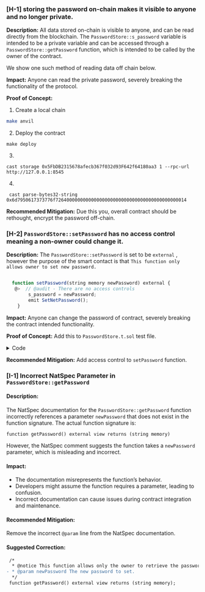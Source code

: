 ### [H-1] storing the password on-chain makes it visible to anyone and no longer private.

**Description:** All data stored on-chain is visible to anyone, and can be read directly from the blockchain.
The `PasswordStore::s_password` variable is intended to be a private variable and can be accessed through a `PasswordStore::getPassword` function, which is intended to be called by the owner of the contract.

We show one such method of reading data off chain below.

**Impact:** Anyone can read the private password, severely breaking the functionality of the protocol.

**Proof of Concept:**

1. Create a local chain

```bash
make anvil
```

2. Deploy the contract

```
make deploy
```

3.

```
cast storage 0x5FbDB2315678afecb367f032d93F642f64180aa3 1 --rpc-url http://127.0.0.1:8545
```

4.

```
 cast parse-bytes32-string 0x6d7950617373776f726400000000000000000000000000000000000000000014
```

**Recommended Mitigation:** Due this you, overall contract should be rethought, encrypt the password off-chain.

### [H-2] `PasswordStore::setPassword` has no access control meaning a non-owner could change it.

**Description:** The `PasswordStore::setPassword` is set to be `external` , however the purpose of the smart contact is that `This function only allows owner to set new password.`

```javascript

  function setPassword(string memory newPassword) external {
   @>  // @audit - There are no access controls
        s_password = newPassword;
        emit SetNetPassword();
    }


```

**Impact:** Anyone can change the password of contract, severely breaking the contract intended functionality.

**Proof of Concept:** Add this to `PasswordStore.t.sol` test file.

<details>
<summary>Code</summary>

```javascript
    function test_anyone_can_set_password( address randomAddress) public {
        vm.assume(randomAddress != owner);
        vm.prank(randomAddress);
        string memory  expectedPassword = "myNewPassword";
        passwordStore.setPassword(expectedPassword);
        vm.prank(owner);
        string memory actualPassword = passwordStore.getPassword();
        assertEq(actualPassword, expectedPassword);

    }
```

</details>

**Recommended Mitigation:** Add access control to `setPassword` function.

### **[I-1] Incorrect NatSpec Parameter in `PasswordStore::getPassword`**  

#### **Description:**  
The NatSpec documentation for the `PasswordStore::getPassword` function incorrectly references a parameter `newPassword` that does not exist in the function signature. The actual function signature is:  

```solidity
function getPassword() external view returns (string memory)
```
However, the NatSpec comment suggests the function takes a `newPassword` parameter, which is misleading and incorrect.  

#### **Impact:**  
- The documentation misrepresents the function’s behavior.  
- Developers might assume the function requires a parameter, leading to confusion.  
- Incorrect documentation can cause issues during contract integration and maintenance.  

#### **Recommended Mitigation:**  
Remove the incorrect `@param` line from the NatSpec documentation.  

#### **Suggested Correction:**  

```diff
 /*
  * @notice This function allows only the owner to retrieve the password.
- * @param newPassword The new password to set.
  */
 function getPassword() external view returns (string memory);
```  

 